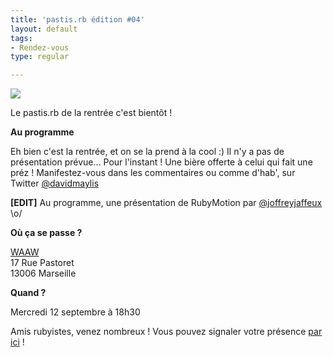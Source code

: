 ```yaml
---
title: 'pastis.rb édition #04'
layout: default
tags:
- Rendez-vous
type: regular

---
```

<p><img src="http://media.tumblr.com/tumblr_m9xxofRnmr1r58g99.jpg" /></p>
<p>Le pastis.rb de la rentrée c'est bientôt !</p>
<p><b>Au programme</b></p>
<p>Eh bien c'est la rentrée, et on se la prend à la cool :) Il n'y a pas de présentation prévue… Pour l'instant ! Une bière offerte à celui qui fait une préz ! Manifestez-vous dans les commentaires ou comme d'hab', sur Twitter <a href="https://twitter.com/davidmaylis">@davidmaylis</a></p>
<p><b>[EDIT]</b> Au programme, une présentation de RubyMotion par <a href="https://twitter.com/joffreyjaffeux">@joffreyjaffeux</a> \o/</p>
<p><b>Où ça se passe ?</b></p>
<p><a href=" http://www.waaw.fr/fr/bistrot-culture-infos">WAAW</a><br />
17 Rue Pastoret<br />
13006 Marseille</p>
<p><b>Quand ?</b></p>
<p>Mercredi 12 septembre à 18h30</p>
<p>Amis rubyistes, venez nombreux ! Vous pouvez signaler votre présence <a href="http://doodle.com/x5kyp29wy87ftkyp">par ici</a> !</p>
